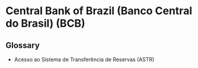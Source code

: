 # Central Bank of Brazil (Banco Central do Brasil) (BCB)

## Glossary

- Acesso ao Sistema de Transferência de Reservas (ASTR)

<!--
https://www.bcb.gov.br/pom/spb/estatistica/port/ASTR003.pdf
-->

